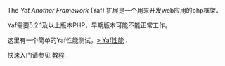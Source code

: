 The *Yet Another Framework* (Yaf) 扩展是一个用来开发web应用的php框架。

Yaf需要5.2.1及以上版本PHP，早期版本可能不能正常工作。

这里有一个简单的Yaf性能测试。<a href="http://www.laruence.com/2011/12/02/2333.html" class="link external">» Yaf性能</a>
.

快速入门请参见 <a href="/yaf/tutorials.html" class="link">教程</a> .
